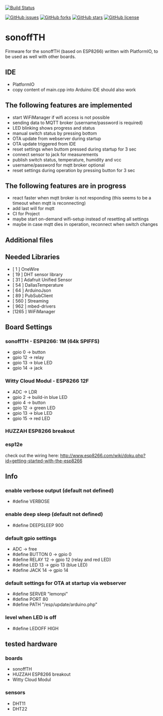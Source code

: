 [![Build Status](https://travis-ci.org/jipp/sonoffTH.svg?branch=master)](https://travis-ci.org/jipp/sonoffTH)

[![GitHub issues](https://img.shields.io/github/issues/jipp/sonoffTH.svg)](https://github.com/jipp/sonoffTH/issues)
[![GitHub forks](https://img.shields.io/github/forks/jipp/sonoffTH.svg)](https://github.com/jipp/sonoffTH/network)
[![GitHub stars](https://img.shields.io/github/stars/jipp/sonoffTH.svg)](https://github.com/jipp/sonoffTH/stargazers)
[![GitHub license](https://img.shields.io/badge/license-MIT-blue.svg)](https://raw.githubusercontent.com/jipp/sonoffTH/master/LICENSE)

# sonoffTH
Firmware for the sonoffTH (based on ESP8266) written with PlatformIO, to be used as well with other boards.

## IDE
* PlatformIO
* copy content of main.cpp into Arduino IDE should also work

## The following features are implemented
* start WiFiManager if wifi access is not possible
* sending data to MQTT broker (username/password is required)
* LED blinking shows progress and status
* manual switch status by pressing bottom
* OTA update from webserver during startup
* OTA update triggered from IDE
* reset settings when buttom pressed during startup for 3 sec
* connect sensor to jack for measurements
* publish switch status, temperature, humidity and vcc
* username/password for mqtt broker optional
* reset settings during operation by pressing button for 3 sec

## The following features are in progress
* react faster when mqtt broker is not responding (this seems to be a timeout when mqtt is reconnecting)
* add last will for mqtt
* CI for Project
* maybe start on-demand wifi-setup instead of resetting all settings
* maybe in case mqtt dies in operation, reconnect when switch changes

## Additional files

## Needed Libraries
* [  1  ] OneWire
* [ 19  ] DHT sensor library
* [ 31  ] Adafruit Unified Sensor
* [ 54  ] DallasTemperature
* [ 64  ] ArduinoJson
* [ 89  ] PubSubClient
* [ 560 ] Streaming
* [ 962 ] mbed-drivers
* [1265 ] WiFiManager

## Board Settings
### sonoffTH - ESP8266: 1M (64k SPIFFS)
* gpio 0  -> button
* gpio 12 -> relay
* gpio 13 -> blue LED
* gpio 14 -> jack

### Witty Cloud Modul - ESP8266 12F
* ADC     -> LDR
* gpio 2  -> build-in blue LED
* gpio 4  -> button
* gpio 12 -> green LED
* gpio 13 -> blue LED
* gpio 15 -> red LED

### HUZZAH ESP8266 breakout

### esp12e
check out the wiring here:
http://www.esp8266.com/wiki/doku.php?id=getting-started-with-the-esp8266

## Info
### enable verbose output (default not defined)
* #define VERBOSE

### enable deep sleep (default not defined)
* #define DEEPSLEEP 900

### default gpio settings
* ADC -> free
* #define BUTTON  0   -> gpio 0
* #define RELAY   12  -> gpio 12 (relay and red LED)
* #define LED     13  -> gpio 13 (blue LED)
* #define JACK    14  -> gpio 14

### default settings for OTA at startup via webserver
* #define SERVER  "lemonpi"
* #define PORT    80
* #define PATH    "/esp/update/arduino.php"

### level when LED is off
* #define LEDOFF  HIGH

## tested hardware
### boards
* sonoffTH
* HUZZAH ESP8266 breakout
* Witty Cloud Modul

### sensors
* DHT11
* DHT22
